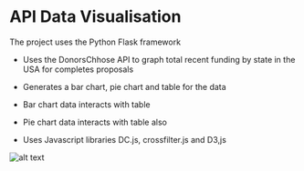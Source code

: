 # API Data Visualisation

The project uses the Python Flask framework

* Uses the DonorsChhose API to graph total recent funding by state in the USA for completes proposals

* Generates a bar chart, pie chart and table for the data

* Bar chart data interacts with table

* Pie chart data interacts with table also

* Uses Javascript libraries DC.js, crossfilter.js and D3,js

![alt text](https://cloud.githubusercontent.com/assets/17167992/16969823/b51b39d8-4e0f-11e6-9920-886a9c78c0a9.png)
